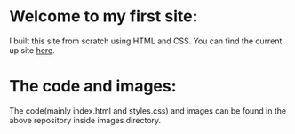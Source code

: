 # Welcome to my first site:
I built this site from scratch using HTML and CSS.
You can find the current up site <a href="https://egnalud-jarivar.github.io/My-Site/">here</a>.

# The code and images:
The code(mainly index.html and styles.css) and images can be found in the above repository inside images directory.

